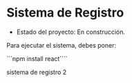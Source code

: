 <h1>Sistema de Registro</h1>

- Estado del proyecto: En construcción.

Para ejecutar el sistema, debes poner:

```npm install react````

sistema de registro 2
